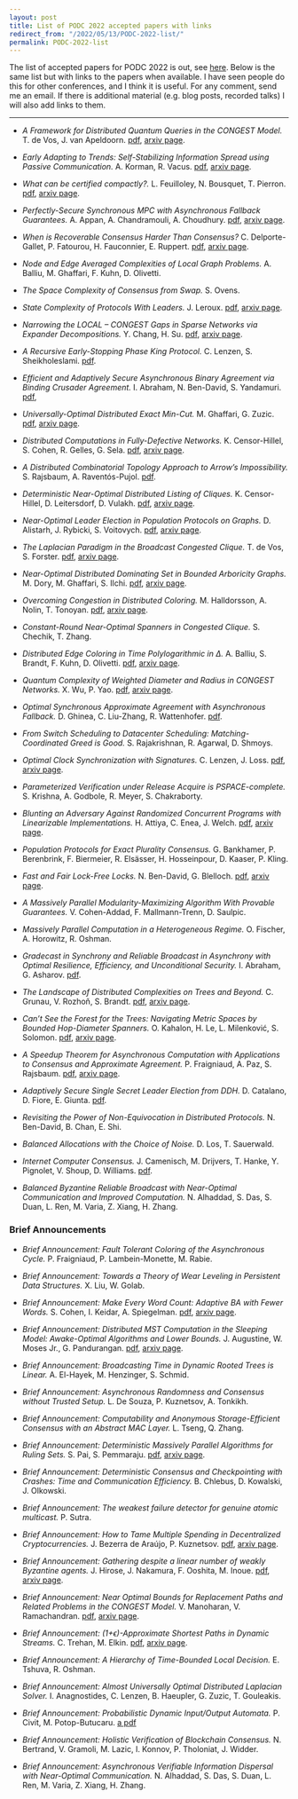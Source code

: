 ```yaml
---
layout: post
title: List of PODC 2022 accepted papers with links
redirect_from: "/2022/05/13/PODC-2022-list/"
permalink: PODC-2022-list
---
```


The list of accepted papers for PODC 2022 is out, see 
[here](https://www.podc.org/podc2022/accepted-papers/). 
Below is the same list but with links to the papers when available. 
I have seen people do this for other conferences, and I think it is useful.
For any comment, send me an email. If there is additional material (e.g. 
blog posts, recorded talks) I will also add links to them.

---

* *A Framework for Distributed Quantum Queries in the CONGEST Model.*
T. de Vos, J. van Apeldoorn.
[pdf](https://arxiv.org/pdf/2202.10969.pdf), 
[arxiv page](https://arxiv.org/abs/2202.10969).

* *Early Adapting to Trends: Self-Stabilizing Information Spread using Passive Communication.*
A. Korman, R. Vacus.
[pdf](https://arxiv.org/pdf/2203.11522.pdf), 
[arxiv page](https://arxiv.org/abs/2203.11522).

* *What can be certified compactly?.*
L. Feuilloley, N. Bousquet, T. Pierron.
[pdf](https://arxiv.org/pdf/2202.06065.pdf), 
[arxiv page](https://arxiv.org/abs/2202.06065).

* *Perfectly-Secure Synchronous MPC with Asynchronous Fallback Guarantees.*
A. Appan, A. Chandramouli, A. Choudhury.
[pdf](https://arxiv.org/pdf/2201.12194.pdf), 
[arxiv page](https://arxiv.org/abs/2201.12194).

* *When is Recoverable Consensus Harder Than Consensus?*
C. Delporte-Gallet, P. Fatourou, H. Fauconnier, E. Ruppert.
[pdf](https://arxiv.org/pdf/2205.14213.pdf), 
[arxiv page](https://arxiv.org/abs/2205.14213).

* *Node and Edge Averaged Complexities of Local Graph Problems.*
A. Balliu, M. Ghaffari, F. Kuhn, D. Olivetti.

* *The Space Complexity of Consensus from Swap.*
S. Ovens.

* *State Complexity of Protocols With Leaders.*
J. Leroux.
[pdf](https://arxiv.org/pdf/2109.15171.pdf), 
[arxiv page](https://arxiv.org/abs/2109.15171).

* *Narrowing the LOCAL – CONGEST Gaps in Sparse Networks via Expander Decompositions.*
Y. Chang, H. Su.
[pdf](https://arxiv.org/pdf/2205.08093.pdf), 
[arxiv page](https://arxiv.org/abs/2205.08093).

* *A Recursive Early-Stopping Phase King Protocol.*
C. Lenzen, S. Sheikholeslami.
[pdf](https://people.mpi-inf.mpg.de/~clenzen/pubs/LS22recursive.pdf).

* *Efficient and Adaptively Secure Asynchronous Binary Agreement via Binding Crusader Agreement.*
I. Abraham, N. Ben-David, S. Yandamuri.
[pdf](https://eprint.iacr.org/2022/711.pdf), 

* *Universally-Optimal Distributed Exact Min-Cut.*
M. Ghaffari, G. Zuzic.
[pdf](https://arxiv.org/pdf/2205.14967.pdf), 
[arxiv page](https://arxiv.org/abs/2205.14967).

* *Distributed Computations in Fully-Defective Networks.*
K. Censor-Hillel, S. Cohen, R. Gelles, G. Sela.
[pdf](https://arxiv.org/pdf/2205.11148.pdf), 
[arxiv page](https://arxiv.org/abs/2205.11148).

* *A Distributed Combinatorial Topology Approach to Arrow’s Impossibility.*
S. Rajsbaum, A. Raventós-Pujol.
[pdf](https://mpra.ub.uni-muenchen.de/112004/1/MPRA_paper_112004.pdf).

* *Deterministic Near-Optimal Distributed Listing of Cliques.*
K. Censor-Hillel, D. Leitersdorf, D. Vulakh.
[pdf](https://arxiv.org/pdf/2205.09245.pdf), 
[arxiv page](https://arxiv.org/abs/2205.09245).

* *Near-Optimal Leader Election in Population Protocols on Graphs.*
D. Alistarh, J. Rybicki, S. Voitovych.
[pdf](https://arxiv.org/pdf/2205.12597.pdf), 
[arxiv page](https://arxiv.org/abs/2205.12597).

* *The Laplacian Paradigm in the Broadcast Congested Clique.*
T. de Vos, S. Forster.
[pdf](https://arxiv.org/pdf/2205.12059.pdf), 
[arxiv page](https://arxiv.org/abs/2205.12059).

* *Near-Optimal Distributed Dominating Set in Bounded Arboricity Graphs.*
M. Dory, M. Ghaffari, S. Ilchi.
[pdf](https://arxiv.org/pdf/2206.05174.pdf), 
[arxiv page](https://arxiv.org/abs/2206.05174).

* *Overcoming Congestion in Distributed Coloring.*
M. Halldorsson, A. Nolin, T. Tonoyan.
[pdf](https://arxiv.org/pdf/2205.14478.pdf), 
[arxiv page](https://arxiv.org/abs/2205.14478).

* *Constant-Round Near-Optimal Spanners in Congested Clique.*
S. Chechik, T. Zhang.

* *Distributed Edge Coloring in Time Polylogarithmic in Δ.*
A. Balliu, S. Brandt, F. Kuhn, D. Olivetti.
[pdf](https://arxiv.org/pdf/2206.00976.pdf), 
[arxiv page](https://arxiv.org/abs/2206.00976).

* *Quantum Complexity of Weighted Diameter and Radius in CONGEST Networks.*
X. Wu, P. Yao.
[pdf](https://arxiv.org/pdf/2206.02767.pdf), 
[arxiv page](https://arxiv.org/abs/2206.02767).

* *Optimal Synchronous Approximate Agreement with Asynchronous Fallback.*
D. Ghinea, C. Liu-Zhang, R. Wattenhofer.
[pdf](https://eprint.iacr.org/2022/354.pdf).

* *From Switch Scheduling to Datacenter Scheduling: Matching-Coordinated Greed is Good.*
S. Rajakrishnan, R. Agarwal, D. Shmoys.

* *Optimal Clock Synchronization with Signatures.*
C. Lenzen, J. Loss.
[pdf](https://arxiv.org/pdf/2203.02553.pdf), 
[arxiv page](https://arxiv.org/abs/2203.02553).

* *Parameterized Verification under Release Acquire is PSPACE-complete.*
S. Krishna, A. Godbole, R. Meyer, S. Chakraborty.

* *Blunting an Adversary Against Randomized Concurrent Programs with Linearizable Implementations.*
H. Attiya, C. Enea, J. Welch.
[pdf](https://arxiv.org/pdf/2106.15554.pdf), 
[arxiv page](https://arxiv.org/abs/2106.15554).

* *Population Protocols for Exact Plurality Consensus.*
G. Bankhamer, P. Berenbrink, F. Biermeier, R. Elsässer, H. Hosseinpour, D. Kaaser, P. Kling.

* *Fast and Fair Lock-Free Locks.*
N. Ben-David, G. Blelloch.
[pdf](https://arxiv.org/pdf/2108.04520.pdf), 
[arxiv page](https://arxiv.org/abs/2108.04520).

* *A Massively Parallel Modularity-Maximizing Algorithm With Provable Guarantees.*
V. Cohen-Addad, F. Mallmann-Trenn, D. Saulpic.

* *Massively Parallel Computation in a Heterogeneous Regime.*
O. Fischer, A. Horowitz, R. Oshman.

* *Gradecast in Synchrony and Reliable Broadcast in Asynchrony with Optimal Resilience, Efficiency, and Unconditional Security.*
I. Abraham, G. Asharov.
[pdf](https://eprint.iacr.org/2022/264.pdf).

* *The Landscape of Distributed Complexities on Trees and Beyond.*
C. Grunau, V. Rozhoň, S. Brandt.
[pdf](https://arxiv.org/pdf/2202.04724.pdf), 
[arxiv page](https://arxiv.org/abs/2202.04724).

* *Can’t See the Forest for the Trees: Navigating Metric Spaces by Bounded Hop-Diameter Spanners.*
O. Kahalon, H. Le, L. Milenković, S. Solomon.
[pdf](https://arxiv.org/pdf/2107.14221.pdf), 
[arxiv page](https://arxiv.org/abs/2107.14221).

* *A Speedup Theorem for Asynchronous Computation with Applications to Consensus and Approximate Agreement.*
P. Fraigniaud, A. Paz, S. Rajsbaum.
[pdf](https://arxiv.org/pdf/2206.05356.pdf), 
[arxiv page](https://arxiv.org/abs/2206.05356).

* *Adaptively Secure Single Secret Leader Election from DDH.*
D. Catalano, D. Fiore, E. Giunta.
[pdf](https://eprint.iacr.org/2022/687.pdf).

* *Revisiting the Power of Non-Equivocation in Distributed Protocols.*
N. Ben-David, B. Chan, E. Shi.

* *Balanced Allocations with the Choice of Noise.*
D. Los, T. Sauerwald.

* *Internet Computer Consensus.*
J. Camenisch, M. Drijvers, T. Hanke, Y. Pignolet, V. Shoup, D. Williams.
[pdf](https://eprint.iacr.org/2021/632.pdf).

* *Balanced Byzantine Reliable Broadcast with Near-Optimal Communication and Improved Computation.*
N. Alhaddad, S. Das, S. Duan, L. Ren, M. Varia, Z. Xiang, H. Zhang.

### Brief Announcements

* *Brief Announcement: Fault Tolerant Coloring of the Asynchronous Cycle.*
P. Fraigniaud, P. Lambein-Monette, M. Rabie.

* *Brief Announcement: Towards a Theory of Wear Leveling in Persistent Data Structures.*
X. Liu, W. Golab.

* *Brief Announcement: Make Every Word Count: Adaptive BA with Fewer Words.*
S. Cohen, I. Keidar, A. Spiegelman.
[pdf](https://arxiv.org/pdf/2202.09123.pdf), 
[arxiv page](https://arxiv.org/abs/2202.09123).

* *Brief Announcement: Distributed MST Computation in the Sleeping Model: Awake-Optimal Algorithms and Lower Bounds.*
J. Augustine, W. Moses Jr., G. Pandurangan.
[pdf](https://arxiv.org/pdf/2204.08385.pdf), 
[arxiv page](https://arxiv.org/abs/2204.08385).

* *Brief Announcement: Broadcasting Time in Dynamic Rooted Trees is Linear.*
A. El-Hayek, M. Henzinger, S. Schmid.

* *Brief Announcement: Asynchronous Randomness and Consensus without Trusted Setup.*
L. De Souza, P. Kuznetsov, A. Tonkikh.

* *Brief Announcement: Computability and Anonymous Storage-Efficient Consensus with an Abstract MAC Layer.*
L. Tseng, Q. Zhang.

* *Brief Announcement: Deterministic Massively Parallel Algorithms for Ruling Sets.*
S. Pai, S. Pemmaraju.
[pdf](https://arxiv.org/pdf/2205.12686.pdf), 
[arxiv page](https://arxiv.org/abs/2205.12686).

* *Brief Announcement: Deterministic Consensus and Checkpointing with Crashes: Time and Communication Efficiency.*
B. Chlebus, D. Kowalski, J. Olkowski.

* *Brief Announcement: The weakest failure detector for genuine atomic multicast.*
P. Sutra.

* *Brief Announcement: How to Tame Multiple Spending in Decentralized Cryptocurrencies.*
J. Bezerra de Araújo, P. Kuznetsov.
[pdf](https://arxiv.org/pdf/2205.14076.pdf), 
[arxiv page](https://arxiv.org/abs/2205.14076).

* *Brief Announcement: Gathering despite a linear number of weakly Byzantine agents.*
J. Hirose, J. Nakamura, F. Ooshita, M. Inoue.
[pdf](https://arxiv.org/pdf/2205.14937.pdf), 
[arxiv page](https://arxiv.org/abs/2205.14937).

* *Brief Announcement: Near Optimal Bounds for Replacement Paths and Related Problems in the CONGEST Model.*
V. Manoharan, V. Ramachandran.
[pdf](https://arxiv.org/pdf/2205.14797.pdf), 
[arxiv page](https://arxiv.org/abs/2205.14797).

* *Brief Announcement: (1+ϵ)-Approximate Shortest Paths in Dynamic Streams.*
C. Trehan, M. Elkin.
[pdf](https://arxiv.org/pdf/2107.13309.pdf), 
[arxiv page](https://arxiv.org/abs/2107.13309).

* *Brief Announcement: A Hierarchy of Time-Bounded Local Decision.*
E. Tshuva, R. Oshman.

* *Brief Announcement: Almost Universally Optimal Distributed Laplacian Solver.*
I. Anagnostides, C. Lenzen, B. Haeupler, G. Zuzic, T. Gouleakis.

* *Brief Announcement: Probabilistic Dynamic Input/Output Automata.*
P. Civit, M. Potop-Butucaru.
[a pdf](https://hal.archives-ouvertes.fr/hal-03214388v2/document)

* *Brief Announcement: Holistic Verification of Blockchain Consensus.*
N. Bertrand, V. Gramoli, M. Lazic, I. Konnov, P. Tholoniat, J. Widder.

* *Brief Announcement: Asynchronous Verifiable Information Dispersal with Near-Optimal Communication.*
N. Alhaddad, S. Das, S. Duan, L. Ren, M. Varia, Z. Xiang, H. Zhang.


